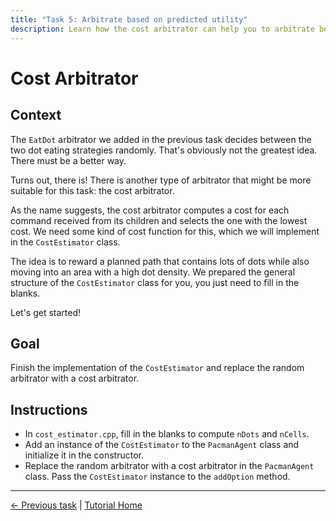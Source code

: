 ```yaml
---
title: "Task 5: Arbitrate based on predicted utility"
description: Learn how the cost arbitrator can help you to arbitrate between behaviors based on their expected cost/utility.
---
```


# Cost Arbitrator

## Context

The `EatDot` arbitrator we added in the previous task decides between the two dot eating strategies randomly.
That's obviously not the greatest idea.
There must be a better way.

Turns out, there is!
There is another type of arbitrator that might be more suitable for this task: the cost arbitrator.

As the name suggests, the cost arbitrator computes a cost for each command received from its children and selects the one with the lowest cost.
We need some kind of cost function for this, which we will implement in the `CostEstimator` class.

The idea is to reward a planned path that contains lots of dots while also moving into an area with a high dot density.
We prepared the general structure of the `CostEstimator` class for you, you just need to fill in the blanks.

Let's get started!

## Goal

Finish the implementation of the `CostEstimator` and replace the random arbitrator with a cost arbitrator.

## Instructions

- In `cost_estimator.cpp`, fill in the blanks to compute `nDots` and `nCells`.
- Add an instance of the `CostEstimator` to the `PacmanAgent` class and initialize it in the constructor.
- Replace the random arbitrator with a cost arbitrator in the `PacmanAgent` class. Pass the `CostEstimator` instance to the `addOption` method.


---
[← Previous task](4_nested_arbitrators.md)
|
[Tutorial Home](../Tutorial.md)
